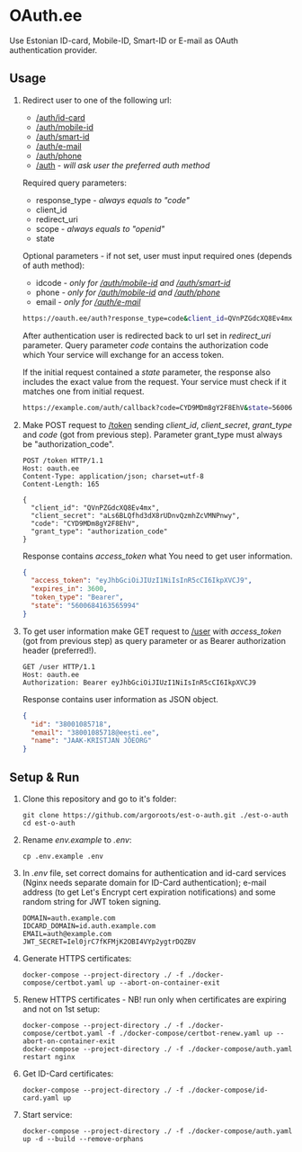 # OAuth.ee

Use Estonian ID-card, Mobile-ID, Smart-ID or E-mail as OAuth authentication provider.

## Usage
1. Redirect user to one of the following url:
    - [/auth/id-card]()
    - [/auth/mobile-id]()
    - [/auth/smart-id]()
    - [/auth/e-mail]()
    - [/auth/phone]()
    - [/auth]() - *will ask user the preferred auth method*

    Required query parameters:
    - response_type - *always equals to "code"*
    - client_id
    - redirect_uri
    - scope - *always equals to "openid"*
    - state

    Optional parameters - if not set, user must input required ones (depends of auth method):
    - idcode - *only for [/auth/mobile-id]() and [/auth/smart-id]()*
    - phone - *only for [/auth/mobile-id]() and [/auth/phone]()*
    - email - *only for [/auth/e-mail]()*

    ```bash
    https://oauth.ee/auth?response_type=code&client_id=QVnPZGdcXQ8Ev4mx&redirect_uri=https://example.com/auth/callback&scope=openid&state=5600684163565994
    ```

    After authentication user is redirected back to url set in *redirect_uri* parameter. Query parameter *code* contains the authorization code which Your service will exchange for an access token.

    If the initial request contained a *state* parameter, the response also includes the exact value from the request. Your service must check if it matches one from initial request.

    ```bash
    https://example.com/auth/callback?code=CYD9MDm8gY2F8EhV&state=5600684163565994
    ```

3. Make POST request to [/token]() sending *client_id*, *client_secret*, *grant_type* and *code* (got from previous step). Parameter grant_type must always be "authorization_code".

    ```http
    POST /token HTTP/1.1
    Host: oauth.ee
    Content-Type: application/json; charset=utf-8
    Content-Length: 165

    {
      "client_id": "QVnPZGdcXQ8Ev4mx",
      "client_secret": "aLs6BLQfhd3dX8rUDnvQzmhZcVMNPnwy",
      "code": "CYD9MDm8gY2F8EhV",
      "grant_type": "authorization_code"
    }
    ```

    Response contains *access_token* what You need to get user information.
    ```json
    {
      "access_token": "eyJhbGciOiJIUzI1NiIsInR5cCI6IkpXVCJ9",
      "expires_in": 3600,
      "token_type": "Bearer",
      "state": "5600684163565994"
    }
    ```



4. To get user information make GET request to [/user]() with *access_token* (got from previous step) as query parameter or as Bearer authorization header (preferred!).

    ```http
    GET /user HTTP/1.1
    Host: oauth.ee
    Authorization: Bearer eyJhbGciOiJIUzI1NiIsInR5cCI6IkpXVCJ9
    ```

    Response contains user information as JSON object.
    ```json
    {
      "id": "38001085718",
      "email": "38001085718@eesti.ee",
      "name": "JAAK-KRISTJAN JÕEORG"
    }
    ```

## Setup & Run
1. Clone this repository and go to it's folder:
    ```shell
    git clone https://github.com/argoroots/est-o-auth.git ./est-o-auth
    cd est-o-auth
    ```
1. Rename _env.example_ to _.env_:
    ```shell
    cp .env.example .env
    ```
1. In _.env_ file, set correct domains for authentication and id-card services (Nginx needs separate domain for ID-Card authentication); e-mail address (to get Let's Encrypt cert expiration notifications) and some random string for JWT token signing.
    ```
    DOMAIN=auth.example.com
    IDCARD_DOMAIN=id.auth.example.com
    EMAIL=auth@example.com
    JWT_SECRET=Iel0jrC7fKFMjK2OBI4VYp2ygtrDQZBV
    ```
1. Generate HTTPS certificates:
    ```shell
    docker-compose --project-directory ./ -f ./docker-compose/certbot.yaml up --abort-on-container-exit
    ```
1. Renew HTTPS certificates - NB! run only when certificates are expiring and not on 1st setup:
    ```shell
    docker-compose --project-directory ./ -f ./docker-compose/certbot.yaml -f ./docker-compose/certbot-renew.yaml up --abort-on-container-exit
    docker-compose --project-directory ./ -f ./docker-compose/auth.yaml restart nginx
    ```

1. Get ID-Card certificates:
    ```shell
    docker-compose --project-directory ./ -f ./docker-compose/id-card.yaml up
    ```

1. Start service:
    ```shell
    docker-compose --project-directory ./ -f ./docker-compose/auth.yaml up -d --build --remove-orphans
    ```
